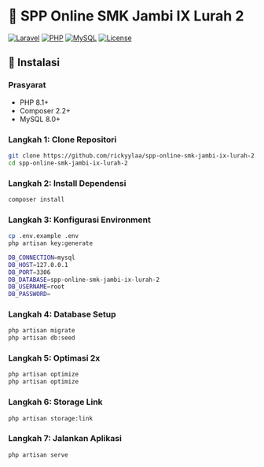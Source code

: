 # ​🧾​​ SPP Online SMK Jambi IX Lurah 2

[![Laravel](https://img.shields.io/badge/Laravel-11.x-orange.svg)](https://laravel.com)
[![PHP](https://img.shields.io/badge/PHP-8.0+-purple.svg)](https://php.net)
[![MySQL](https://img.shields.io/badge/MySQL-8.0+-blue.svg)](https://mysql.com)
[![License](https://img.shields.io/badge/License-MIT-blue.svg)](LICENSE)

## 🚀 Instalasi

### Prasyarat
- PHP 8.1+
- Composer 2.2+
- MySQL 8.0+

### Langkah 1: Clone Repositori
```bash
git clone https://github.com/rickyylaa/spp-online-smk-jambi-ix-lurah-2.git
cd spp-online-smk-jambi-ix-lurah-2
```

### Langkah 2: Install Dependensi
```bash
composer install
```

### Langkah 3: Konfigurasi Environment
```bash
cp .env.example .env
php artisan key:generate

DB_CONNECTION=mysql
DB_HOST=127.0.0.1
DB_PORT=3306
DB_DATABASE=spp-online-smk-jambi-ix-lurah-2
DB_USERNAME=root
DB_PASSWORD=
```

### Langkah 4: Database Setup
```bash
php artisan migrate
php artisan db:seed
```

### Langkah 5: Optimasi 2x
```bash
php artisan optimize
php artisan optimize
```

### Langkah 6: Storage Link
```bash
php artisan storage:link
```

### Langkah 7: Jalankan Aplikasi
```bash
php artisan serve
```
